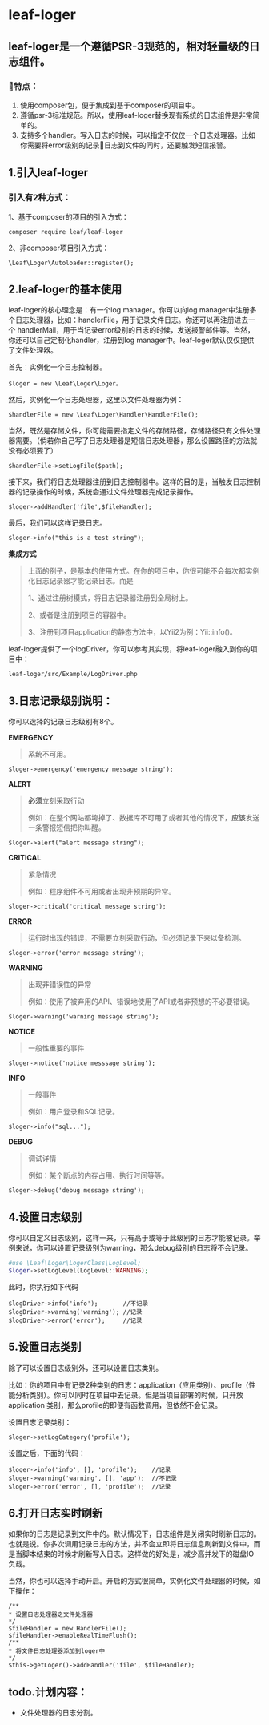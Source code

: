 # leaf-loger## leaf-loger是一个遵循PSR-3规范的，相对轻量级的日志组件。### 特点：1. 使用composer包，便于集成到基于composer的项目中。2. 遵循psr-3标准规范。所以，使用leaf-loger替换现有系统的日志组件是非常简单的。3. 支持多个handler。写入日志的时候，可以指定不仅仅一个日志处理器。比如你需要将error级别的记录日志到文件的同时，还要触发短信报警。## 1.引入leaf-loger### 引入有2种方式：1、基于composer的项目的引入方式：``` composer require leaf/leaf-loger```2、非composer项目引入方式：``` \Leaf\Loger\Autoloader::register();```## 2.leaf-loger的基本使用leaf-loger的核心理念是：有一个log manager。你可以向log manager中注册多个日志处理器，比如：handlerFile，用于记录文件日志。你还可以再注册进去一个 handlerMail，用于当记录error级别的日志的时候，发送报警邮件等。当然，你还可以自己定制化handler，注册到log manager中。leaf-loger默认仅仅提供了文件处理器。首先：实例化一个日志控制器。``` $loger = new \Leaf\Loger\Loger。```然后，实例化一个日志处理器，这里以文件处理器为例：``` $handlerFile = new \Leaf\Loger\Handler\HandlerFile();```当然，既然是存储文件，你可能需要指定文件的存储路径，存储路径只有文件处理器需要。（倘若你自己写了日志处理器是短信日志处理器，那么设置路径的方法就没有必须要了）``` $handlerFile->setLogFile($path);```接下来，我们将日志处理器注册到日志控制器中。这样的目的是，当触发日志控制器的记录操作的时候，系统会通过文件处理器完成记录操作。``` $loger->addHandler('file',$fileHandler);```最后，我们可以这样记录日志。``` $loger->info("this is a test string");```**集成方式**> 上面的例子，是基本的使用方式。在你的项目中，你很可能不会每次都实例化日志记录器才能记录日志。而是> > 1、通过注册树模式，将日志记录器注册到全局树上。> > 2、或者是注册到项目的容器中。> > 3、注册到项目application的静态方法中，以Yii2为例：Yii::info()。leaf-loger提供了一个logDriver，你可以参考其实现，将leaf-loger融入到你的项目中：``` leaf-loger/src/Example/LogDriver.php```## 3.日志记录级别说明：你可以选择的记录日志级别有8个。**EMERGENCY**> 系统不可用。``` $loger->emergency('emergency message string');```**ALERT**> **必须**立刻采取行动> > 例如：在整个网站都垮掉了、数据库不可用了或者其他的情况下，**应该**发送一条警报短信把你叫醒。``` $loger->alert("alert message string");```**CRITICAL**> 紧急情况> > 例如：程序组件不可用或者出现非预期的异常。``` $loger->critical('critical message string');```**ERROR**> 运行时出现的错误，不需要立刻采取行动，但必须记录下来以备检测。``` $loger->error('error message string');```**WARNING**> 出现非错误性的异常> > 例如：使用了被弃用的API、错误地使用了API或者非预想的不必要错误。``` $loger->warning('warning message string');```**NOTICE**> 一般性重要的事件``` $loger->notice('notice messsage string');```**INFO**> 一般事件> > 例如：用户登录和SQL记录。``` $loger->info("sql...");```**DEBUG**> 调试详情> > 例如：某个断点的内存占用、执行时间等等。``` $loger->debug('debug message string');```## 4.设置日志级别你可以自定义日志级别，这样一来，只有高于或等于此级别的日志才能被记录。举例来说，你可以设置记录级别为warning，那么debug级别的日志将不会记录。``` php#use \Leaf\Loger\LogerClass\LogLevel;$loger->setLogLevel(LogLevel::WARNING);```此时，你执行如下代码``` $logDriver->info('info');		//不记录$logDriver->warning('warning');	//记录$logDriver->error('error');		//记录```## 5.设置日志类别除了可以设置日志级别外，还可以设置日志类别。比如：你的项目中有记录2种类别的日志：application（应用类别）、profile（性能分析类别）。你可以同时在项目中去记录。但是当项目部署的时候，只开放 application 类别，那么profile的即便有函数调用，但依然不会记录。设置日志记录类别：``` $loger->setLogCategory('profile');```设置之后，下面的代码：``` $loger->info('info', [], 'profile');	//记录$loger->warning('warning', [], 'app');	//不记录$loger->error('error', [], 'profile');	//记录```## 6.打开日志实时刷新如果你的日志是记录到文件中的。默认情况下，日志组件是关闭实时刷新日志的。也就是说。你多次调用记录日志的方法，并不会立即将日志信息刷新到文件中，而是当脚本结束的时候才刷新写入日志。这样做的好处是，减少高并发下的磁盘IO负载。当然，你也可以选择手动开启。开启的方式很简单，实例化文件处理器的时候，如下操作：``` /*** 设置日志处理器之文件处理器*/$fileHandler = new HandlerFile();$fileHandler->enableRealTimeFlush();/*** 将文件日志处理器添加到loger中*/$this->getLoger()->addHandler('file', $fileHandler);```## todo.计划内容：- 文件处理器的日志分割。